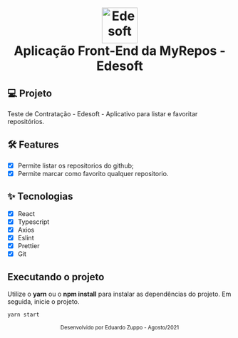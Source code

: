<h1 align="center">
  <img alt="Edesoft" height="80" title="Edesoft" src="https://user-images.githubusercontent.com/69389822/143683334-d87fdec9-189b-4532-a3bd-c2fcf123a285.png" />
  <br/>
  <span>Aplicação Front-End da MyRepos - Edesoft</span>
</h1>

## 💻 Projeto

Teste de Contratação - Edesoft - Aplicativo para listar e favoritar repositórios.

## :hammer_and_wrench: Features

- [x] Permite listar os repositorios do github;
- [x] Permite marcar como favorito qualquer repositorio.

## ✨ Tecnologias

- [x] React
- [x] Typescript
- [x] Axios
- [x] Eslint
- [x] Prettier
- [x] Git

## Executando o projeto

Utilize o **yarn** ou o **npm install** para instalar as dependências do projeto.
Em seguida, inicie o projeto.

```cl
yarn start
```

<div align="center">
  <small>Desenvolvido por Eduardo Zuppo - Agosto/2021</small>
</div>
